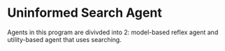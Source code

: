 # Uninformed Search Agent

Agents in this program are divivded into 2: model-based reflex agent and utility-based agent that uses searching. 

